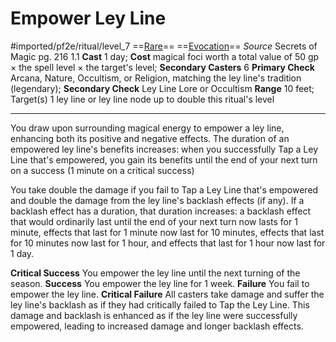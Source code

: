 # Empower Ley Line
#imported/pf2e/ritual/level_7
==[Rare](rare.md)== ==[Evocation](evocation.md)==
*Source* Secrets of Magic pg. 216 1.1
**Cast** 1 day; **Cost** magical foci worth a total value of 50 gp × the spell level × the target's level; **Secondary Casters** 6
**Primary Check** Arcana, Nature, Occultism, or Religion, matching the ley line's tradition (legendary); **Secondary Check** Ley Line Lore or Occultism
**Range** 10 feet; Target(s) 1 ley line or ley line node up to double this ritual's level

---
You draw upon surrounding magical energy to empower a ley line, enhancing both its positive and negative effects. The duration of an empowered ley line's benefits increases: when you successfully Tap a Ley Line that's empowered, you gain its benefits until the end of your next turn on a success (1 minute on a critical success)

You take double the damage if you fail to Tap a Ley Line that's empowered and double the damage from the ley line's backlash effects (if any). If a backlash effect has a duration, that duration increases: a backlash effect that would ordinarily last until the end of your next turn now lasts for 1 minute, effects that last for 1 minute now last for 10 minutes, effects that last for 10 minutes now last for 1 hour, and effects that last for 1 hour now last for 1 day.

**Critical Success** You empower the ley line until the next turning of the season.
**Success** You empower the ley line for 1 week.
**Failure** You fail to empower the ley line.
**Critical Failure** All casters take damage and suffer the ley line's backlash as if they had critically failed to Tap the Ley Line. This damage and backlash is enhanced as if the ley line were successfully empowered, leading to increased damage and longer backlash effects.